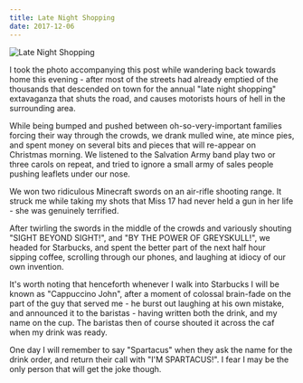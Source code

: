 ```yaml
---
title: Late Night Shopping
date: 2017-12-06
---
```


![Late Night Shopping](https://source.unsplash.com/d34DtRp1bqo/1600x900)

I took the photo accompanying this post while wandering back towards home this evening - after most of the streets had already emptied of the thousands that descended on town for the annual "late night shopping" extavaganza that shuts the road, and causes motorists hours of hell in the surrounding area.

While being bumped and pushed between oh-so-very-important families forcing their way through the crowds, we drank mulled wine, ate mince pies, and spent money on several bits and pieces that will re-appear on Christmas morning. We listened to the Salvation Army band play two or three carols on repeat, and tried to ignore a small army of sales people pushing leaflets under our nose.

We won two ridiculous Minecraft swords on an air-rifle shooting range. It struck me while taking my shots that Miss 17 had never held a gun in her life - she was genuinely terrified.

After twirling the swords in the middle of the crowds and variously shouting "SIGHT BEYOND SIGHT!", and "BY THE POWER OF GREYSKULL!", we headed for Starbucks, and spent the better part of the next half hour sipping coffee, scrolling through our phones, and laughing at idiocy of our own invention.

It's worth noting that henceforth whenever I walk into Starbucks I will be known as "Cappuccino John", after a moment of colossal brain-fade on the part of the guy that served me - he burst out laughing at his own mistake, and announced it to the baristas - having written both the drink, and my name on the cup. The baristas then of course shouted it across the caf when my drink was ready.

One day I will remember to say "Spartacus" when they ask the name for the drink order, and return their call with "I'M SPARTACUS!". I fear I may be the only person that will get the joke though.